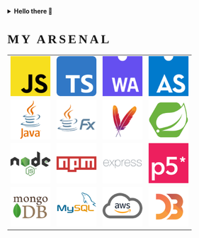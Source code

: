 <details>
  <summary><b>Hello there 👋</b></summary>
  <img src="res/obi1.gif" width="500px" alt="obiwan kenobi"/>
  <br/>
  <i>General Kenobi!</i>
</details>

<div>
<h1 style="font-family: Luminari, fantasy, 'Times New Roman'; letter-spacing: 5px;">MY ARSENAL</h1>
<table>
  <tr style="border: none">
    <td style="border: none"><a href="https://www.javascript.com"><img src="res/logo/js.png" width="90px" alt="JavaScript Logo"/><a/></td>
    <td style="border: none"><a href="https://www.typescriptlang.org"><img src="res/logo/ts.png" width="90px" alt="TypeScript Logo"/><a/></td>
    <td style="border: none"><a href="https://webassembly.org"><img src="res/logo/wa.png" width="90px" alt="WebAssembly Logo"/><a/></td>
    <td style="border: none"><a href="https://www.assemblyscript.org/"><img src="res/logo/as.png" width="90px" alt="AssemblyScript Logo"/><a/></td>
  </tr>
  <tr style="border: none">
    <td style="border: none"><a href="https://www.java.com/tr/"><img src="res/logo/java.png" width="90px" alt="Java Logo"/><a/></td>
    <td style="border: none"><a href="https://openjfx.io"><img src="res/logo/jfx.png" width="90px" alt="Java Fx Logo"/><a/></td>
    <td style="border: none"><a href="https://maven.apache.org"><img src="res/logo/maven.png" width="90px" alt="Apache Maven Logo"/><a/></td>
    <td style="border: none"><a href="https://spring.io"><img src="res/logo/boot.png" width="90px" alt="Spring Boot Logo"/><a/></td>
  </tr>
  <tr style="border: none">
    <td style="border: none"><a href="https://nodejs.org/en/"><img src="res/logo/node.png" width="90px" alt="Node.js Logo"/><a/></td>
    <td style="border: none"><a href="https://www.npmjs.com"><img src="res/logo/npm.png" width="90px" alt="npm Logo"/><a/></td>
    <td style="border: none"><a href="http://expressjs.com"><img src="res/logo/express.png" width="90px" alt="express.js Logo"/><a/></td>
    <td style="border: none"><a href="https://p5js.org"><img src="res/logo/p5.png" width="90px" alt="p5.js Logo"/><a/></td>
  </tr>
  <tr style="border: none">
    <td style="border: none"><a href="https://www.mongodb.com"><img src="res/logo/mongo.png" width="90px" alt="MongoDb Logo"/><a/></td>
    <td style="border: none"><a href="https://www.mysql.com"><img src="res/logo/mysql.png" width="90px" alt="MySQL Logo"/><a/></td>
    <td style="border: none"><a href="https://aws.amazon.com"><img src="res/logo/aws.png" width="90px" alt="Amazon Web Sevices Logo"/><a/></td>
  <td style="border: none"><a href="https://d3js.org"><img src="res/logo/d3.png" width="90px" alt="d3.js Logo"/><a/></td>
  </tr>
</table>
</div>
<div style="block-size: border-box; height: 50px"></div>
